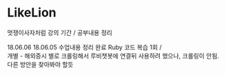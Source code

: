# LikeLion
멋쟁이사자처럼 강의 기간 / 공부내용 정리

18.06.06
  18.06.05 수업내용 정리 완료
  Ruby 코드 복습 1회 /   
  개별 - 해외증시 별로 크롤링해서 루비챗봇에 연결뒤 사용하려 했으나, 크롤링이 안됨. 다른 방안을 찾아봐야 할듯
